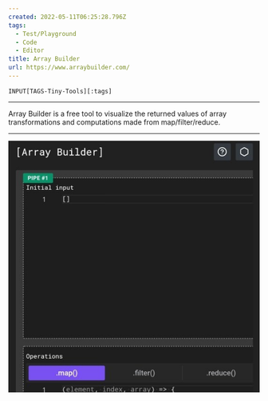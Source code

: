```yaml
---
created: 2022-05-11T06:25:28.796Z
tags: 
  - Test/Playground
  - Code
  - Editor
title: Array Builder
url: https://www.arraybuilder.com/
---
```

```meta-bind
INPUT[TAGS-Tiny-Tools][:tags]
```

___
Array Builder is a free tool to visualize the returned values of array transformations and computations made from map/filter/reduce.
___

![](_attachments/array-builder.jpg)
